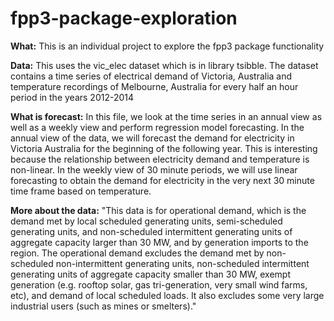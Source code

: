 # fpp3-package-exploration

**What:**  This is an individual project to explore the fpp3 package functionality


**Data:** This uses the vic_elec dataset which is in library tsibble.  The dataset contains a time series of electrical demand of Victoria, Australia and temperature recordings of Melbourne, Australia for every half an hour period in the years 2012-2014

**What is forecast:** 
In this file, we look at the time series in an annual view as well as a weekly view and perform regression model forecasting.  In the annual view of the data, we will forecast the demand for electricity in Victoria Australia for the beginning of the following year.  This is interesting because the relationship between electricity demand and temperature is non-linear.  In the weekly view of 30 minute periods, we will use linear forecasting to obtain the demand for electricity in the very next 30 minute time frame based on temperature. 

**More about the data:**
"This data is for operational demand, which is the demand met by local scheduled generating units, semi-scheduled generating units, and non-scheduled intermittent generating units of aggregate capacity larger than 30 MW, and by generation imports to the region. The operational demand excludes the demand met by non-scheduled non-intermittent generating units, non-scheduled intermittent generating units of aggregate capacity smaller than 30 MW, exempt generation (e.g. rooftop solar, gas tri-generation, very small wind farms, etc), and demand of local scheduled loads. It also excludes some very large industrial users (such as mines or smelters)."
